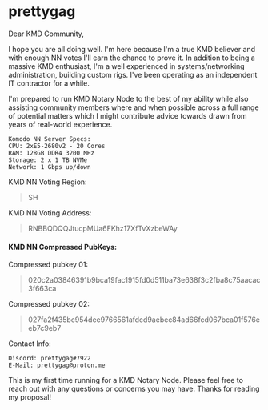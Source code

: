 # prettygag

Dear KMD Community,

I hope you are all doing well. I'm here because I'm a true KMD believer and with enough NN votes I'll earn the chance to prove it.
In addition to being a massive KMD enthusiast, I'm a well experienced in systems/networking administration, building custom rigs.
I've been operating as an independent IT contractor for a while.

I'm prepared to run KMD Notary Node to the best of my ability while also assisting community members where and when possible across a full range of potential matters which I might contribute advice towards drawn from years of real-world experience.

```
Komodo NN Server Specs:
CPU: 2xE5-2680v2 - 20 Cores
RAM: 128GB DDR4 3200 MHz
Storage: 2 x 1 TB NVMe
Network: 1 Gbps up/down
```

KMD NN Voting Region:
> SH

KMD NN Voting Address:
> RNBBQDQQJtucpMUa6FKhz17XfTvXzbeWAy

#### KMD NN Compressed PubKeys:
Compressed pubkey 01:
> 020c2a03846391b9bca19fac1915fd0d511ba73e638f3c2fba8c75aacac3f663ca

Compressed pubkey 02:
> 027fa2f435bc954dee9766561afdcd9aebec84ad66fcd067bca01f576eeb7c9eb7

Contact Info:
```
Discord: prettygag#7922
E-Mail: prettygag@proton.me
```

This is my first time running for a KMD Notary Node.
Please feel free to reach out with any questions or concerns you may have.
Thanks for reading my proposal!
